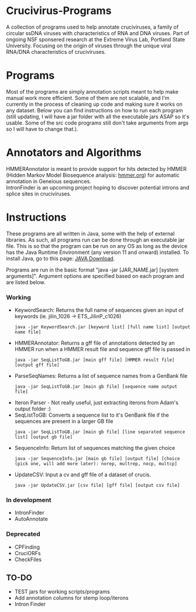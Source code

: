 # Crucivirus-Programs
A collection of programs used to help annotate cruciviruses, a family of circular ssDNA viruses with characteristics of RNA and DNA viruses. Part of ongoing NSF sponsered research at the Extreme Virus Lab, Portland State University. Focusing on the origin of viruses through the unique viral RNA/DNA characteristics of cruciviruses.

# Programs
Most of the programs are simply annotation scripts meant to help make manual work more efficient. Some of them are not scalable, and I'm currently in the process of cleaning up code and making sure it works on any dataset. Below you can find instructions on how to run each program (still updating, I will have a jar folder with all the executable jars ASAP so it's usable. Some of the src code programs still don't take arguments from args so I will have to change that.).

# Annotators and Algorithms
HMMERAnnotator is meant to provide support for hits detected by HMMER (Hidden Markov Model Biosequence analysis: [hmmer.org](http://hmmer.org)) for automatic annotation in Geneious sequences. <br />
IntronFinder is an upcoming project hoping to discover potential introns and splice sites in cruciviruses.

# Instructions
These programs are all written in Java, some with the help of external libraries. As such, all programs run can be done through an executable jar file. This is so that the program can be run on any OS as long as the device has the Java Runtime Environment (any version 11 and onward) installed. To install Java, go to this page: [JAVA Download](https://www.oracle.com/java/technologies/javase-downloads.html). <br />

Programs are run in the basic format "java -jar [JAR_NAME.jar] [system arguments]". Argument options are specified based on each program and are listed below.

### Working ###
- KeywordSearch: Returns the full name of sequences given an input of keywords (ie. jilin_1026 -> ETS_JilinP_c1026) 
  ```
  java -jar KeywordSearch.jar [keyword list] [full name list] [output name file]
  ```
- HMMERAnnotator: Returns a gff file of annotations detected by an HMMER run when a HMMER result file and sequence gff file is passed in
  ```
  java -jar SeqListToGB.jar [main gff file] [HMMER result file] [output gff file]
  ```
- ParseSeqNames: Returns a list of sequence names from a GenBank file
  ```
  java -jar SeqListToGB.jar [main gb file] [sequence name output file]
  ```
- Iteron Parser - Not really useful, just extracting iterons from Adam's output folder :)
- SeqListToGB: Converts a sequence list to it's GenBank file if the sequences are present in a larger GB file
  ```
  java -jar SeqListToGB.jar [main gb file] [line separated sequence list] [output gb file]
  ```
- SequenceInfo: Return list of sequences matching the given choice
  ```
  java -jar SequenceInfo.jar [main gb file] [output file] [choice (pick one, will add more later): norep, multrep, nocp, multcp]
  ```
- UpdateCSV: Input a cv and gff file of a dataset of crucis.
   ```
   java -jar UpdateCSV.jar [csv file] [gff file] [output csv file]
   ```

### In development ###
- IntronFinder
- AutoAnnotate

### Deprecated ###
- CPFinding
- CruciORFs
- CheckFiles

## TO-DO ##
- TEST jars for working scripts/programs
- Add annotation columns for stemp loop/iterons
- Intron Finder
